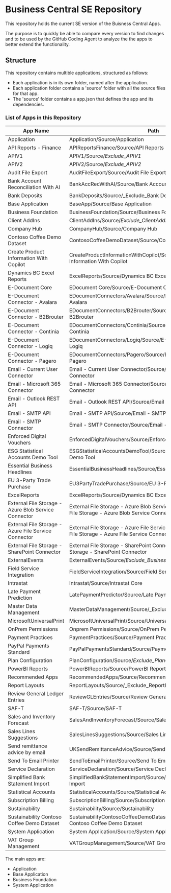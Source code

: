# Business Central SE Repository

This repository holds the current SE version of the Buisness Central Apps.

The purpose is to quickly be able to compare every version to find changes and to be used by
the GitHub Coding Agent to analyze the the apps to better extend the functionality.

## Structure

This repository contains multible applications, structured as follows:

- Each application is in its own folder, named after the application.
- Each application folder contains a 'source' folder with all the source files for that app.
- The 'source' folder contains a app.json that defines the app and its dependencies.

### List of Apps in this Repository

| App Name                                         | Path                                                        |
|--------------------------------------------------|-------------------------------------------------------------|
| Application                                      | Application/Source/Application                              |
| API Reports - Finance                            | APIReportsFinance/Source/API Reports - Finance              |
| APIV1                                            | APIV1/Source/_Exclude_APIV1_                                |
| APIV2                                            | APIV2/Source/_Exclude_APIV2_                                |
| Audit File Export                                | AuditFileExport/Source/Audit File Export                    |
| Bank Account Reconciliation With AI              | BankAccRecWithAI/Source/Bank Account Reconciliation With AI |
| Bank Deposits                                    | BankDeposits/Source/_Exclude_Bank Deposits                  |
| Base Application                                 | BaseApp/Source/Base Application                             |
| Business Foundation                              | BusinessFoundation/Source/Business Foundation               |
| Client AddIns                                    | ClientAddIns/Source/_Exclude_ClientAddIns_                  |
| Company Hub                                      | CompanyHub/Source/Company Hub                               |
| Contoso Coffee Demo Dataset                      | ContosoCoffeeDemoDataset/Source/Contoso Coffee Demo Dataset |
| Create Product Information With Copilot          | CreateProductInformationWithCopilot/Source/Create Product Information With Copilot |
| Dynamics BC Excel Reports                        | ExcelReports/Source/Dynamics BC Excel Reports               |
| E-Document Core                                  | EDocument Core/Source/E-Document Core                       |
| E-Document Connector - Avalara                   | EDocumentConnectors/Avalara/Source/E-Document Connector - Avalara |
| E-Document Connector - B2Brouter                 | EDocumentConnectors/B2Brouter/Source/E-Document Connector - B2Brouter |
| E-Document Connector - Continia                  | EDocumentConnectors/Continia/Source/E-Document Connector - Continia |
| E-Document Connector - Logiq                     | EDocumentConnectors/Logiq/Source/E-Document Connector - Logiq |
| E-Document Connector - Pagero                    | EDocumentConnectors/Pagero/Source/E-Document Connector - Pagero |
| Email - Current User Connector                   | Email - Current User Connector/Source/Email - Current User Connector |
| Email - Microsoft 365 Connector                  | Email - Microsoft 365 Connector/Source/Email - Microsoft 365 Connector |
| Email - Outlook REST API                         | Email - Outlook REST API/Source/Email - Outlook REST API     |
| Email - SMTP API                                 | Email - SMTP API/Source/Email - SMTP API                     |
| Email - SMTP Connector                           | Email - SMTP Connector/Source/Email - SMTP Connector         |
| Enforced Digital Vouchers                        | EnforcedDigitalVouchers/Source/Enforced Digital Vouchers     |
| ESG Statistical Accounts Demo Tool               | ESGStatisticalAccountsDemoTool/Source/ESG Statistical Accounts Demo Tool |
| Essential Business Headlines                     | EssentialBusinessHeadlines/Source/Essential Business Headlines |
| EU 3-Party Trade Purchase                        | EU3PartyTradePurchase/Source/EU 3-Party Trade Purchase       |
| ExcelReports                                     | ExcelReports/Source/Dynamics BC Excel Reports                |
| External File Storage - Azure Blob Service Connector | External File Storage - Azure Blob Service Connector/Source/External File Storage - Azure Blob Service Connector |
| External File Storage - Azure File Service Connector | External File Storage - Azure File Service Connector/Source/External File Storage - Azure File Service Connector |
| External File Storage - SharePoint Connector      | External File Storage - SharePoint Connector/Source/External File Storage - SharePoint Connector |
| ExternalEvents                                   | ExternalEvents/Source/_Exclude_Business_Events_              |
| Field Service Integration                        | FieldServiceIntegration/Source/Field Service Integration     |
| Intrastat                                        | Intrastat/Source/Intrastat Core                             |
| Late Payment Prediction                          | LatePaymentPredictor/Source/Late Payment Prediction          |
| Master Data Management                           | MasterDataManagement/Source/_Exclude_Master_Data_Management  |
| MicrosoftUniversalPrint                          | MicrosoftUniversalPrint/Source/Universal Print Integration   |
| OnPrem Permissions                               | Onprem Permissions/Source/OnPrem Permissions                 |
| Payment Practices                                | PaymentPractices/Source/Payment Practices                    |
| PayPal Payments Standard                         | PayPalPaymentsStandard/Source/Payment Links to PayPal        |
| Plan Configuration                               | PlanConfiguration/Source/_Exclude_PlanConfiguration_         |
| PowerBI Reports                                  | PowerBIReports/Source/PowerBI Reports                        |
| Recommended Apps                                 | RecommendedApps/Source/Recommended Apps                      |
| Report Layouts                                   | ReportLayouts/Source/_Exclude_ReportLayouts                  |
| Review General Ledger Entries                    | ReviewGLEntries/Source/Review General Ledger Entries         |
| SAF-T                                            | SAF-T/Source/SAF-T                                          |
| Sales and Inventory Forecast                     | SalesAndInventoryForecast/Source/Sales and Inventory Forecast |
| Sales Lines Suggestions                          | SalesLinesSuggestions/Source/Sales Lines Suggestions         |
| Send remittance advice by email                  | UKSendRemittanceAdvice/Source/Send remittance advice by email |
| Send To Email Printer                            | SendToEmailPrinter/Source/Send To Email Printer              |
| Service Declaration                              | ServiceDeclaration/Source/Service Declaration                |
| Simplified Bank Statement Import                 | SimplifiedBankStatementImport/Source/Simplified Bank Statement Import |
| Statistical Accounts                             | StatisticalAccounts/Source/Statistical Accounts              |
| Subscription Billing                             | SubscriptionBilling/Source/Subscription Billing              |
| Sustainability                                   | Sustainability/Source/Sustainability                        |
| Sustainability Contoso Coffee Demo Dataset        | SustainabilityContosoCoffeeDemoDataset/Source/Sustainability Contoso Coffee Demo Dataset |
| System Application                               | System Application/Source/System Application                 |
| VAT Group Management                             | VATGroupManagement/Source/VAT Group Management               |


The main apps are:
- Application
- Base Application
- Business Foundation
- System Application